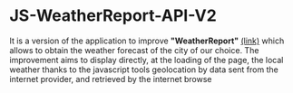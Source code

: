 # JS-WeatherReport-API-V2

It is a version of the application to improve **"WeatherReport"** [(link)](https://github.com/alixconstantin/JS-WeatherReport-API) which allows to obtain the weather forecast of the city of our choice.
The improvement aims to display directly, at the loading of the page, the local weather thanks to the javascript tools geolocation by data sent from the internet provider, and retrieved by the internet browse
